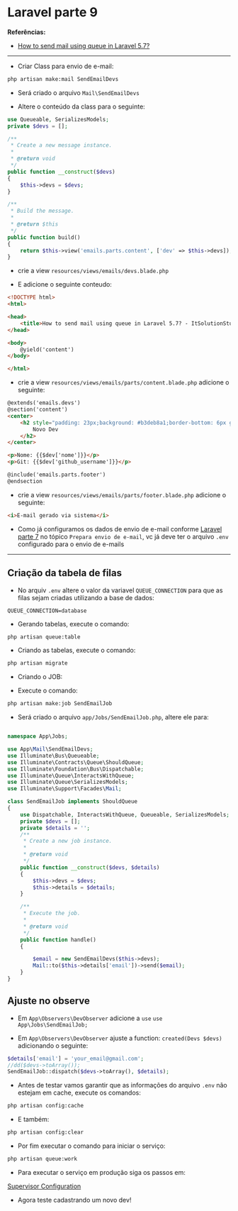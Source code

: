 <h1>Laravel parte 9</h1>

<strong>Referências:</strong>

- [How to send mail using queue in Laravel 5.7?](https://www.itsolutionstuff.com/post/how-to-send-mail-using-queue-in-laravel-57example.html)

---

- Criar Class para envio de e-mail:

```bash
php artisan make:mail SendEmailDevs
```

- Será criado o arquivo `Mail\SendEmailDevs`

- Altere o conteúdo da class para o seguinte:

```php
use Queueable, SerializesModels;
private $devs = [];

/**
 * Create a new message instance.
 *
 * @return void
 */
public function __construct($devs)
{
    $this->devs = $devs;
}

/**
 * Build the message.
 *
 * @return $this
 */
public function build()
{
    return $this->view('emails.parts.content', ['dev' => $this->devs]);
}
```

- crie a view `resources/views/emails/devs.blade.php`

- E adicione o seguinte conteudo:

```html
<!DOCTYPE html>
<html>

<head>
    <title>How to send mail using queue in Laravel 5.7? - ItSolutionStuff.com</title>
</head>

<body>
    @yield('content')
</body>

</html>
```

- crie a view `resources/views/emails/parts/content.blade.php` adicione o seguinte:

```html
@extends('emails.devs')
@section('content')
<center>
    <h2 style="padding: 23px;background: #b3deb8a1;border-bottom: 6px green solid;">
        Novo Dev
    </h2>
</center>

<p>Nome: {{$dev['nome']}}</p>
<p>Git: {{$dev['github_username']}}</p>

@include('emails.parts.footer')
@endsection
```

- crie a view `resources/views/emails/parts/footer.blade.php` adicione o seguinte:

```html
<i>E-mail gerado via sistema</i>
```
- Como já configuramos os dados de envio de e-mail conforme [Laravel parte 7](https://github.com/mrcarromesa/laravel-parte7) no tópico `Prepara envio de e-mail`, vc já deve ter o arquivo `.env` configurado para o envio de e-mails

---

<h2>Criação da tabela de filas</h2>

- No arquiv `.env` altere o valor da variavel `QUEUE_CONNECTION` para que as filas sejam criadas utilizando a base de dados:

```
QUEUE_CONNECTION=database
```

- Gerando tabelas, execute o comando:

```bash
php artisan queue:table
```

- Criando as tabelas, execute o comando:

```bash
php artisan migrate
```

- Criando o JOB:

- Execute o comando:

```bash
php artisan make:job SendEmailJob
```

- Será criado o arquivo `app/Jobs/SendEmailJob.php`, altere ele para:

```php

namespace App\Jobs;

use App\Mail\SendEmailDevs;
use Illuminate\Bus\Queueable;
use Illuminate\Contracts\Queue\ShouldQueue;
use Illuminate\Foundation\Bus\Dispatchable;
use Illuminate\Queue\InteractsWithQueue;
use Illuminate\Queue\SerializesModels;
use Illuminate\Support\Facades\Mail;

class SendEmailJob implements ShouldQueue
{
    use Dispatchable, InteractsWithQueue, Queueable, SerializesModels;
    private $devs = [];
    private $details = '';
    /**
     * Create a new job instance.
     *
     * @return void
     */
    public function __construct($devs, $details)
    {
        $this->devs = $devs;
        $this->details = $details;
    }

    /**
     * Execute the job.
     *
     * @return void
     */
    public function handle()
    {

        $email = new SendEmailDevs($this->devs);
        Mail::to($this->details['email'])->send($email);
    }
}

```

<h2>Ajuste no observe</h2>

- Em `App\Observers\DevObserver` adicione a `use` `use App\Jobs\SendEmailJob;`


- Em `App\Observers\DevObserver` ajuste a function: `created(Devs $devs)` adicionando o seguinte:

```php
$details['email'] = 'your_email@gmail.com';
//dd($devs->toArray());
SendEmailJob::dispatch($devs->toArray(), $details);
```

- Antes de testar vamos garantir que as informações do arquivo `.env` não estejam em cache, execute os comandos:

```bash
php artisan config:cache
```

- E também:

```bash
php artisan config:clear
```

- Por fim executar o comando para iniciar o serviço:

```bash
php artisan queue:work
```

- Para executar o serviço em produção siga os passos em:

[Supervisor Configuration](https://laravel.com/docs/6.x/queues#supervisor-configuration)

- Agora teste cadastrando um novo dev!

